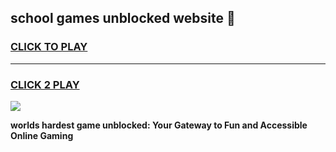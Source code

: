 
## school games unblocked website 👋
<h3>
<a href="https://premium.freeplayer.one?title=school_games_unblocked_website&ref=13F">CLICK TO PLAY</a></h3>
<hr>

<h3>
<a href="https://premium.freeplayer.one?title=school_games_unblocked_website&ref=13F">CLICK 2 PLAY</a>
  
</h3>

<a href="https://premium.freeplayer.one?title=school_games_unblocked_website&ref=12F/"><img src="https://clearcache.store/games.png"></a>


**worlds hardest game unblocked: Your Gateway to Fun and Accessible Online Gaming**
